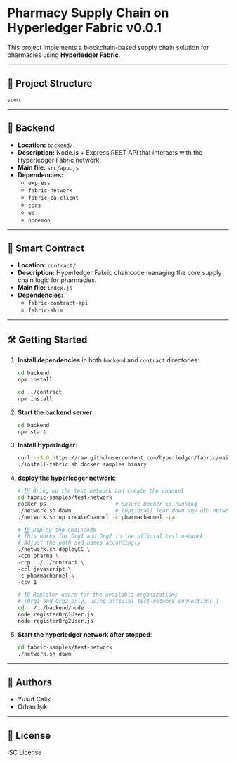 # Pharmacy Supply Chain on Hyperledger Fabric v0.0.1

This project implements a blockchain-based supply chain solution for pharmacies using **Hyperledger Fabric**.

---

## 📁 Project Structure

```
soon
```

---

## 🚀 Backend

- **Location:** `backend/`
- **Description:** Node.js + Express REST API that interacts with the Hyperledger Fabric network.
- **Main file:** `src/app.js`
- **Dependencies:**
    - `express`
    - `fabric-network`
    - `fabric-ca-client`
    - `cors`
    - `ws`
    - `nodemon`

---

## 🔗 Smart Contract

- **Location:** `contract/`
- **Description:** Hyperledger Fabric chaincode managing the core supply chain logic for pharmacies.
- **Main file:** `index.js`
- **Dependencies:**
    - `fabric-contract-api`
    - `fabric-shim`

---

## 🛠️ Getting Started

1. **Install dependencies** in both `backend` and `contract` directories:

   ```bash
   cd backend
   npm install

   cd ../contract
   npm install
   ```

2. **Start the backend server**:

   ```bash
   cd backend
   npm start
   ```

3. **Install Hyperledger**:

    ```bash
    curl -sSLO https://raw.githubusercontent.com/hyperledger/fabric/main/scripts/install-fabric.sh && chmod +x install-fabric.sh
    ./install-fabric.sh docker samples binary
    ```

4. **deploy the hyperledger network**:
    ```bash
    # 1️⃣ Bring up the test network and create the channel
    cd fabric-samples/test-network
    docker ps                      # Ensure Docker is running
    ./network.sh down              # (Optional) Tear down any old network
    ./network.sh up createChannel -c pharmachannel -ca
    
    # 2️⃣ Deploy the chaincode
    # This works for Org1 and Org2 in the official test network
    # Adjust the path and names accordingly
    ./network.sh deployCC \
    -ccn pharma \
    -ccp ../../contract \
    -ccl javascript \
    -c pharmachannel \
    -ccv 1
    
    # 3️⃣ Register users for the available organizations
    # (Org1 and Org2 only, using official test-network connections.)
    cd ../../backend/node
    node registerOrg1User.js
    node registerOrg2User.js
    ```

5. **Start the hyperledger network after stopped**:
    ```bash
    cd fabric-samples/test-network
    ./network.sh down
    ```

---

## 👥 Authors

- Yusuf Çalik
- Orhan Işık

---

## 📄 License

ISC License
